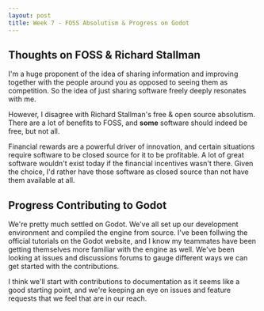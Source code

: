 ```yaml
---
layout: post
title: Week 7 - FOSS Absolutism & Progress on Godot
---
```

<!--
    Look at the bios of some of the people other groups researched in class.
    Make your blog posts: what are your thoughts origins of free/open source and the people who worked and still work in free/open source; comment on the progress your group made this week: did you pick your project yet? did you narrow down the list of candidates?
-->

## Thoughts on FOSS & Richard Stallman
I'm a huge proponent of the idea of sharing information and improving together with the people around you as opposed to seeing them as competition. So the idea of just sharing software freely deeply resonates with me. 

However, I disagree with Richard Stallman's free & open source absolutism. There are a lot of benefits to FOSS, and **some** software should indeed be free, but not all. 

<!--more-->

Financial rewards are a powerful driver of innovation, and certain situations require software to be closed source for it to be profitable. A lot of great software wouldn't exist today if the financial incentives wasn't there. Given the choice, I'd rather have those software as closed source than not have them available at all.

## Progress Contributing to Godot

We're pretty much settled on Godot. We've all set up our development environment and compiled the engine from source. I've been follwing the official tutorials on the Godot website, and I know my teammates have been getting themselves more familiar with the engine as well. We've been looking at issues and discussions forums to gauge different ways we can get started with the contributions. 

I think we'll start with contributions to documentation as it seems like a good starting point, and we're keeping an eye on issues and feature requests that we feel that are in our reach.
